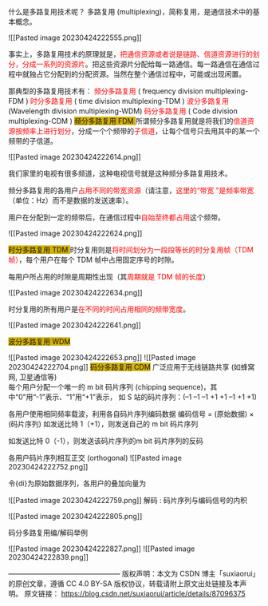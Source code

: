 什么是多路复用技术呢？
多路复用 (multiplexing)，简称复用，是通信技术中的基本概念。

![[Pasted image 20230424222555.png]]

 事实上，多路复用技术的原理就是，<font color="#ff0000">把通信资源或者说是链路、信道资源进行的划分，分成一系列的资源片</font>。把这些资源片分配给每一路通信。每一路通信在通信过程中就独占它分配到的分配资源。当然在整个通信过程中，可能或出现闲置。

那典型的多路复用技术有：
<font color="#ff0000">频分多路复用 </font>( frequency division multiplexing-FDM ) 
<font color="#ff0000">时分多路复用 </font>( time division multiplexing-TDM ) 
<font color="#ff0000">波分多路复用</font> (Wavelength division multiplexing-WDM) 
<font color="#ff0000">码分多路复用</font> ( Code division multiplexing-CDM ) 
<span style="background:#d4b106">频分多路复用 FDM </span>
所谓频分多路复用就是将我们的<font color="#ff0000">信道资源按频率上进行划分</font>，分成一个个频带的<font color="#ff0000">子信道</font>，让每个信号只去用其中的某一个频带的子信道。

![[Pasted image 20230424222614.png]]

我们家里的电视有很多频道，这种电视信号就是这种频分多路复用技术。

频分多路复用的各用户<font color="#ff0000">占用不同的带宽资源</font>（请注意，<font color="#ff0000">这里的“带宽 ”是频率带宽</font>（单位：Hz）而不是数据的发送速率）。

 用户在分配到一定的频带后，在通信过程中<font color="#ff0000">自始至终都占用</font>这个频带。

 
![[Pasted image 20230424222624.png]]


<span style="background:#d4b106">时分多路复用 TDM </span>
时分复用则是<font color="#ff0000">将时间划分为一段段等长的时分复用帧（TDM 帧）</font>，每个用户在每个 TDM 帧中占用固定序号的时隙。

每用户所占用的时隙是周期性出现（其<font color="#ff0000">周期就是 TDM  帧的长度</font>） 

![[Pasted image 20230424222634.png]]

时分复用的所有用户是<font color="#ff0000">在不同的时间占用相同的频带宽度</font>。

![[Pasted image 20230424222641.png]]

<span style="background:#d4b106"> 波分多路复用 WDM </span>

![[Pasted image 20230424222653.png]]
![[Pasted image 20230424222704.png]]
<span style="background:#d4b106">码分多路复用 CDM</span> 
广泛应用于无线链路共享 (如蜂窝网, 卫星通信等)  
每个用户分配一个唯一的 m bit 码片序列 (chipping sequence)，其中“0”用“-1”表示、“1”用“+1”表示，
       如 S 站的码片序列：(–1 –1 –1 +1 +1 –1 +1 +1)   

各用户使用相同频率载波，利用各自码片序列编码数据 
编码信号 = (原始数据) × (码片序列)
      如发送比特 1（+1），则发送自己的 m bit 码片序列 

 如发送比特 0（-1），则发送该码片序列的m bit 码片序列的反码 

各用户码片序列相互正交 (orthogonal) 
![[Pasted image 20230424222752.png]]

令{di}为原始数据序列，各用户的叠加向量为 

![[Pasted image 20230424222759.png]]
 解码 : 码片序列与编码信号的内积 

![[Pasted image 20230424222805.png]]

码分多路复用编/解码举例 

![[Pasted image 20230424222827.png]]
![[Pasted image 20230424222839.png]]

————————————————
版权声明：本文为 CSDN 博主「suxiaorui」的原创文章，遵循 CC 4.0 BY-SA 版权协议，转载请附上原文出处链接及本声明。
原文链接： https://blog.csdn.net/suxiaorui/article/details/87096375